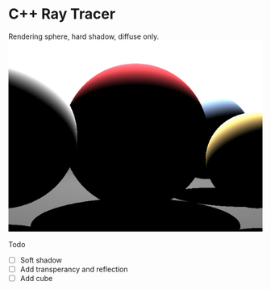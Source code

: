 # C++ Ray Tracer
Rendering sphere, hard shadow, diffuse only.
![alt text](/src/basic/output.jpg?raw=true "sample output 1")

Todo
- [ ] Soft shadow
- [ ] Add transperancy and reflection
- [ ] Add cube
